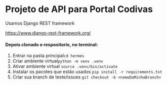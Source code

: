 # Projeto de API para Portal Codivas

Usamos Django REST framework

https://www.django-rest-framework.org/





#### Depois clonado o respositorio, no terminal:

1.  Entrar na pasta principal`cd hermes`
2.  Criar ambiente virtual`python -m venv .venv`
3.  Ativar ambiente virtual `source .venv/bin/activate`
4. Instalar os pacotes que estão usados `pip install -r requirements.txt`
5.  Criar sua branch de teste/issues `git checkout -b <nomeDaMinhaBranch>`

